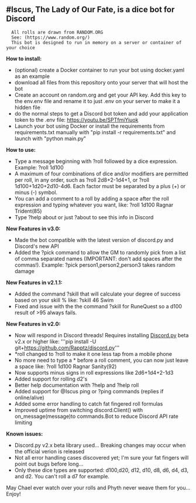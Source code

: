 #Iscus, The Lady of Our Fate, is a dice bot for Discord
---
      All rolls are drawn from RANDOM.ORG
      See: (https://www.random.org/)
      This bot is designed to run in memory on a server or container of your choice


**How to install:**
* (optional) create a Docker container to run your bot using docker.yaml as an example
* download all files from this repository onto your server that will host the bot
* Create an account on random.org and get your API key.  Add this key to the env.env file and rename it to just .env on your server to make it a hidden file
* do the normal steps to get a Discord bot token and add your application token to the .env file: https://youtu.be/SPTfmiYiuok
* Launch your bot using Docker or install the requirements from requirements.txt manually with "pip install -r requirements.txt" and launch with "python main.py"

**How to use:**
      
* Type a message beginning with ?roll followed by a dice expression. Example: ?roll 1d100
* A maximum of four combinations of dice and/or modifiers are permitted per roll, in any order, such as ?roll 2d8+2-1d4+1, or ?roll 1d100+1d20+2d10-4d6.  Each factor must be separated by a plus (+) or minus (-) symbol.
* You can add a comment to a roll by adding a space after the roll expression and typing whatever you want, like: ?roll 1d100 Ragnar Trident(85)
* Type ?help about or just ?about to see this info in Discord

**New Features in v3.0:**
      
* Made the bot compatible with the latest version of discord.py and Discord's new API
* Added the ?pick command to allow the GM to randomly pick from a list of comma separated names (IMPORTANT: don't add spaces after the commas!). Example: ?pick person1,person2,person3 takes random damage

**New Features in v2.1.1:**
* Added the command ?skill that will calculate your degree of success based on your skill % like: ?skill 46 Swim
* Fixed and issue with the the command ?skill for RuneQuest so a d100 result of >95 always fails. 

**New Features in v2.0:**
      
* Now will respond in Discord threads! Requires installing [Discord.py](https://github.com/Rapptz/discord.py) beta v2.x or higher like: 
'''pip install -U git+https://github.com/Rapptz/discord.py'''
* *roll changed to ?roll to make it one less tap from a mobile phone
* No more need to type a * before a roll comment, you can now just leave a space like: ?roll 1d100 Ragnar Sanity(92)
* Now supports minus signs in roll expressions like 2d6+1d4+2-1d3
* Added support for rolling d2's
* Better help documentation with ?help and ?help roll
* Added support for @Iscus ping or ?ping commands (replies if online/alive)
* Added some error handling to catch fat fingered roll formulas
* Improved uptime from switching discord.Client() with on_message(message)to commands.Bot to reduce Discord API rate limiting
    
**Known issues:**
      
* Discord.py v2.x beta library used... Breaking changes may occur when the official verion is released
* Not all error handling cases discovered yet; I'm sure your fat fingers will point out bugs before long...
* Only these dice types are supported: d100,d20, d12, d10, d8, d6, d4, d3, and d2.  You can't roll a d7 for example.

May Chael ever watch over your rolls and Phyth never weave them for you... Enjoy!
